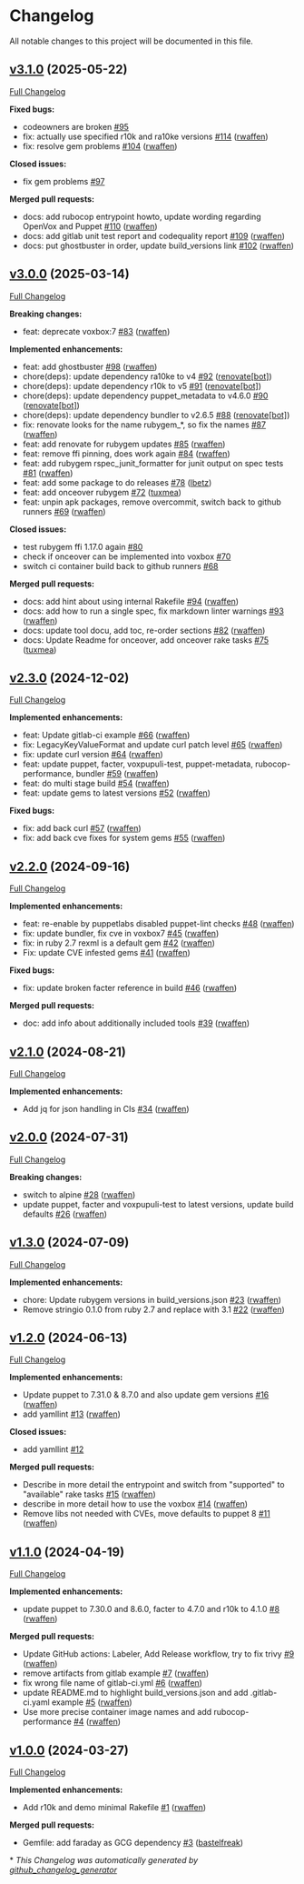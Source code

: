 # Changelog

All notable changes to this project will be documented in this file.

## [v3.1.0](https://github.com/voxpupuli/container-voxbox/tree/v3.1.0) (2025-05-22)

[Full Changelog](https://github.com/voxpupuli/container-voxbox/compare/v3.0.0...v3.1.0)

**Fixed bugs:**

- codeowners are broken [\#95](https://github.com/voxpupuli/container-voxbox/issues/95)
- fix: actually use specified r10k and ra10ke versions [\#114](https://github.com/voxpupuli/container-voxbox/pull/114) ([rwaffen](https://github.com/rwaffen))
- fix: resolve gem problems [\#104](https://github.com/voxpupuli/container-voxbox/pull/104) ([rwaffen](https://github.com/rwaffen))

**Closed issues:**

- fix gem problems [\#97](https://github.com/voxpupuli/container-voxbox/issues/97)

**Merged pull requests:**

- docs: add rubocop entrypoint howto, update wording regarding OpenVox and Puppet [\#110](https://github.com/voxpupuli/container-voxbox/pull/110) ([rwaffen](https://github.com/rwaffen))
- docs: add gitlab unit test report and codequality report [\#109](https://github.com/voxpupuli/container-voxbox/pull/109) ([rwaffen](https://github.com/rwaffen))
- docs: put ghostbuster in order, update build\_versions link [\#102](https://github.com/voxpupuli/container-voxbox/pull/102) ([rwaffen](https://github.com/rwaffen))

## [v3.0.0](https://github.com/voxpupuli/container-voxbox/tree/v3.0.0) (2025-03-14)

[Full Changelog](https://github.com/voxpupuli/container-voxbox/compare/v2.3.0...v3.0.0)

**Breaking changes:**

- feat: deprecate voxbox:7 [\#83](https://github.com/voxpupuli/container-voxbox/pull/83) ([rwaffen](https://github.com/rwaffen))

**Implemented enhancements:**

- feat: add ghostbuster [\#98](https://github.com/voxpupuli/container-voxbox/pull/98) ([rwaffen](https://github.com/rwaffen))
- chore\(deps\): update dependency ra10ke to v4 [\#92](https://github.com/voxpupuli/container-voxbox/pull/92) ([renovate[bot]](https://github.com/apps/renovate))
- chore\(deps\): update dependency r10k to v5 [\#91](https://github.com/voxpupuli/container-voxbox/pull/91) ([renovate[bot]](https://github.com/apps/renovate))
- chore\(deps\): update dependency puppet\_metadata to v4.6.0 [\#90](https://github.com/voxpupuli/container-voxbox/pull/90) ([renovate[bot]](https://github.com/apps/renovate))
- chore\(deps\): update dependency bundler to v2.6.5 [\#88](https://github.com/voxpupuli/container-voxbox/pull/88) ([renovate[bot]](https://github.com/apps/renovate))
- fix: renovate looks for the name rubygem\_\*, so fix the names [\#87](https://github.com/voxpupuli/container-voxbox/pull/87) ([rwaffen](https://github.com/rwaffen))
- feat: add renovate for rubygem updates [\#85](https://github.com/voxpupuli/container-voxbox/pull/85) ([rwaffen](https://github.com/rwaffen))
- feat: remove ffi pinning, does work again [\#84](https://github.com/voxpupuli/container-voxbox/pull/84) ([rwaffen](https://github.com/rwaffen))
- feat: add rubygem rspec\_junit\_formatter for junit output on spec tests [\#81](https://github.com/voxpupuli/container-voxbox/pull/81) ([rwaffen](https://github.com/rwaffen))
- feat: add some package to do releases [\#78](https://github.com/voxpupuli/container-voxbox/pull/78) ([lbetz](https://github.com/lbetz))
- feat: add onceover rubygem [\#72](https://github.com/voxpupuli/container-voxbox/pull/72) ([tuxmea](https://github.com/tuxmea))
- feat: unpin apk packages, remove overcommit, switch back to github runners [\#69](https://github.com/voxpupuli/container-voxbox/pull/69) ([rwaffen](https://github.com/rwaffen))

**Closed issues:**

- test rubygem ffi 1.17.0 again [\#80](https://github.com/voxpupuli/container-voxbox/issues/80)
- check if onceover can be implemented into voxbox [\#70](https://github.com/voxpupuli/container-voxbox/issues/70)
- switch ci container build back to github runners [\#68](https://github.com/voxpupuli/container-voxbox/issues/68)

**Merged pull requests:**

- docs: add hint about using internal Rakefile [\#94](https://github.com/voxpupuli/container-voxbox/pull/94) ([rwaffen](https://github.com/rwaffen))
- docs: add how to run a single spec, fix markdown linter warnings [\#93](https://github.com/voxpupuli/container-voxbox/pull/93) ([rwaffen](https://github.com/rwaffen))
- docs: update tool docu, add toc, re-order sections [\#82](https://github.com/voxpupuli/container-voxbox/pull/82) ([rwaffen](https://github.com/rwaffen))
- docs: Update Readme for onceover, add onceover rake tasks [\#75](https://github.com/voxpupuli/container-voxbox/pull/75) ([tuxmea](https://github.com/tuxmea))

## [v2.3.0](https://github.com/voxpupuli/container-voxbox/tree/v2.3.0) (2024-12-02)

[Full Changelog](https://github.com/voxpupuli/container-voxbox/compare/v2.2.0...v2.3.0)

**Implemented enhancements:**

- feat: Update gitlab-ci example [\#66](https://github.com/voxpupuli/container-voxbox/pull/66) ([rwaffen](https://github.com/rwaffen))
- fix: LegacyKeyValueFormat and update curl patch level [\#65](https://github.com/voxpupuli/container-voxbox/pull/65) ([rwaffen](https://github.com/rwaffen))
- fix: update curl version [\#64](https://github.com/voxpupuli/container-voxbox/pull/64) ([rwaffen](https://github.com/rwaffen))
- feat: update puppet, facter, voxpupuli-test, puppet-metadata, rubocop-performance, bundler [\#59](https://github.com/voxpupuli/container-voxbox/pull/59) ([rwaffen](https://github.com/rwaffen))
- feat: do multi stage build [\#54](https://github.com/voxpupuli/container-voxbox/pull/54) ([rwaffen](https://github.com/rwaffen))
- feat: update gems to latest versions [\#52](https://github.com/voxpupuli/container-voxbox/pull/52) ([rwaffen](https://github.com/rwaffen))

**Fixed bugs:**

- fix: add back curl [\#57](https://github.com/voxpupuli/container-voxbox/pull/57) ([rwaffen](https://github.com/rwaffen))
- fix: add back cve fixes for system gems [\#55](https://github.com/voxpupuli/container-voxbox/pull/55) ([rwaffen](https://github.com/rwaffen))

## [v2.2.0](https://github.com/voxpupuli/container-voxbox/tree/v2.2.0) (2024-09-16)

[Full Changelog](https://github.com/voxpupuli/container-voxbox/compare/v2.1.0...v2.2.0)

**Implemented enhancements:**

- feat: re-enable by puppetlabs disabled puppet-lint checks [\#48](https://github.com/voxpupuli/container-voxbox/pull/48) ([rwaffen](https://github.com/rwaffen))
- fix: update bundler, fix cve in voxbox7 [\#45](https://github.com/voxpupuli/container-voxbox/pull/45) ([rwaffen](https://github.com/rwaffen))
- fix: in ruby 2.7 rexml is a default gem [\#42](https://github.com/voxpupuli/container-voxbox/pull/42) ([rwaffen](https://github.com/rwaffen))
- Fix: update CVE infested gems [\#41](https://github.com/voxpupuli/container-voxbox/pull/41) ([rwaffen](https://github.com/rwaffen))

**Fixed bugs:**

- fix: update broken facter reference in build [\#46](https://github.com/voxpupuli/container-voxbox/pull/46) ([rwaffen](https://github.com/rwaffen))

**Merged pull requests:**

- doc: add info about additionally included tools [\#39](https://github.com/voxpupuli/container-voxbox/pull/39) ([rwaffen](https://github.com/rwaffen))

## [v2.1.0](https://github.com/voxpupuli/container-voxbox/tree/v2.1.0) (2024-08-21)

[Full Changelog](https://github.com/voxpupuli/container-voxbox/compare/v2.0.0...v2.1.0)

**Implemented enhancements:**

- Add jq for json handling in CIs [\#34](https://github.com/voxpupuli/container-voxbox/pull/34) ([rwaffen](https://github.com/rwaffen))

## [v2.0.0](https://github.com/voxpupuli/container-voxbox/tree/v2.0.0) (2024-07-31)

[Full Changelog](https://github.com/voxpupuli/container-voxbox/compare/v1.3.0...v2.0.0)

**Breaking changes:**

- switch to alpine [\#28](https://github.com/voxpupuli/container-voxbox/pull/28) ([rwaffen](https://github.com/rwaffen))
- update puppet, facter and voxpupuli-test to latest versions, update build defaults [\#26](https://github.com/voxpupuli/container-voxbox/pull/26) ([rwaffen](https://github.com/rwaffen))

## [v1.3.0](https://github.com/voxpupuli/container-voxbox/tree/v1.3.0) (2024-07-09)

[Full Changelog](https://github.com/voxpupuli/container-voxbox/compare/v1.2.0...v1.3.0)

**Implemented enhancements:**

- chore: Update rubygem versions in build\_versions.json [\#23](https://github.com/voxpupuli/container-voxbox/pull/23) ([rwaffen](https://github.com/rwaffen))
- Remove stringio 0.1.0 from ruby 2.7 and replace with 3.1 [\#22](https://github.com/voxpupuli/container-voxbox/pull/22) ([rwaffen](https://github.com/rwaffen))

## [v1.2.0](https://github.com/voxpupuli/container-voxbox/tree/v1.2.0) (2024-06-13)

[Full Changelog](https://github.com/voxpupuli/container-voxbox/compare/v1.1.0...v1.2.0)

**Implemented enhancements:**

- Update puppet to 7.31.0 & 8.7.0 and also update gem versions [\#16](https://github.com/voxpupuli/container-voxbox/pull/16) ([rwaffen](https://github.com/rwaffen))
- add yamllint [\#13](https://github.com/voxpupuli/container-voxbox/pull/13) ([rwaffen](https://github.com/rwaffen))

**Closed issues:**

- add yamllint [\#12](https://github.com/voxpupuli/container-voxbox/issues/12)

**Merged pull requests:**

- Describe in more detail the entrypoint and switch from "supported" to "available" rake tasks [\#15](https://github.com/voxpupuli/container-voxbox/pull/15) ([rwaffen](https://github.com/rwaffen))
- describe in more detail how to use the voxbox [\#14](https://github.com/voxpupuli/container-voxbox/pull/14) ([rwaffen](https://github.com/rwaffen))
- Remove libs not needed with CVEs, move defaults to puppet 8 [\#11](https://github.com/voxpupuli/container-voxbox/pull/11) ([rwaffen](https://github.com/rwaffen))

## [v1.1.0](https://github.com/voxpupuli/container-voxbox/tree/v1.1.0) (2024-04-19)

[Full Changelog](https://github.com/voxpupuli/container-voxbox/compare/v1.0.0...v1.1.0)

**Implemented enhancements:**

- update puppet to 7.30.0 and 8.6.0, facter to 4.7.0 and r10k to 4.1.0 [\#8](https://github.com/voxpupuli/container-voxbox/pull/8) ([rwaffen](https://github.com/rwaffen))

**Merged pull requests:**

- Update GitHub actions: Labeler, Add Release workflow, try to fix trivy [\#9](https://github.com/voxpupuli/container-voxbox/pull/9) ([rwaffen](https://github.com/rwaffen))
- remove artifacts from gitlab example [\#7](https://github.com/voxpupuli/container-voxbox/pull/7) ([rwaffen](https://github.com/rwaffen))
- fix wrong file name of gitlab-ci.yml [\#6](https://github.com/voxpupuli/container-voxbox/pull/6) ([rwaffen](https://github.com/rwaffen))
- update README.md to highlight build\_versions.json and add .gitlab-ci.yaml example [\#5](https://github.com/voxpupuli/container-voxbox/pull/5) ([rwaffen](https://github.com/rwaffen))
- Use more precise container image names and add rubocop-performance [\#4](https://github.com/voxpupuli/container-voxbox/pull/4) ([rwaffen](https://github.com/rwaffen))

## [v1.0.0](https://github.com/voxpupuli/container-voxbox/tree/v1.0.0) (2024-03-27)

[Full Changelog](https://github.com/voxpupuli/container-voxbox/compare/ac1461e6cb5c9f365632f39b551bfd510aeea1ba...v1.0.0)

**Implemented enhancements:**

- Add r10k and demo minimal Rakefile [\#1](https://github.com/voxpupuli/container-voxbox/pull/1) ([rwaffen](https://github.com/rwaffen))

**Merged pull requests:**

- Gemfile: add faraday as GCG dependency [\#3](https://github.com/voxpupuli/container-voxbox/pull/3) ([bastelfreak](https://github.com/bastelfreak))



\* *This Changelog was automatically generated by [github_changelog_generator](https://github.com/github-changelog-generator/github-changelog-generator)*

